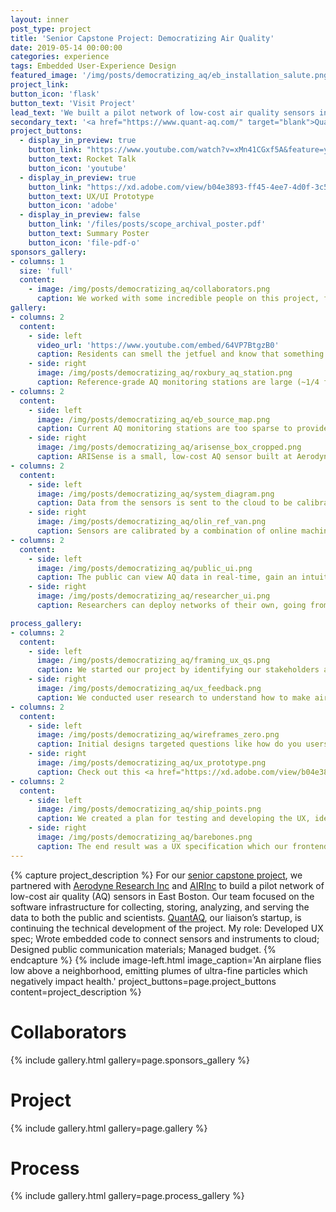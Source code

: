```yaml
---
layout: inner
post_type: project
title: 'Senior Capstone Project: Democratizing Air Quality'
date: 2019-05-14 00:00:00
categories: experience
tags: Embedded User-Experience Design
featured_image: '/img/posts/democratizing_aq/eb_installation_salute.png'
project_link:
button_icon: 'flask'
button_text: 'Visit Project'
lead_text: 'We built a pilot network of low-cost air quality sensors in East Boston to provide hyper-local data for citizens to make real-time health decisions'
secondary_text: '<a href="https://www.quant-aq.com/" target="blank">QuantAQ</a>, a startup, is continuing the technical development of this project!'
project_buttons:
  - display_in_preview: true
    button_link: "https://www.youtube.com/watch?v=xMn41CGxf5A&feature=youtu.be"
    button_text: Rocket Talk
    button_icon: 'youtube'
  - display_in_preview: true
    button_link: "https://xd.adobe.com/view/b04e3893-ff45-4ee7-4d0f-3c59412af099-c67f"
    button_text: UX/UI Prototype
    button_icon: 'adobe'
  - display_in_preview: false
    button_link: '/files/posts/scope_archival_poster.pdf'
    button_text: Summary Poster
    button_icon: 'file-pdf-o'
sponsors_gallery:
- columns: 1
  size: 'full'
  content:
    - image: /img/posts/democratizing_aq/collaborators.png
      caption: We worked with some incredible people on this project, from scientists to community advocates!
gallery:
- columns: 2
  content:
    - side: left
      video_url: 'https://www.youtube.com/embed/64VP7BtgzB0'
      caption: Residents can smell the jetfuel and know that something is wrong. But they don't know why or how bad it is or what to do about it.
    - side: right
      image: /img/posts/democratizing_aq/roxbury_aq_station.png
      caption: Reference-grade AQ monitoring stations are large (~1/4 football field), expensive to maintain, and their data is hard to access.
- columns: 2
  content:
    - side: left
      image: /img/posts/democratizing_aq/eb_source_map.png
      caption: Current AQ monitoring stations are too sparse to provide the hyper-local data citizens need to make  real-time health decisions.
    - side: right
      image: /img/posts/democratizing_aq/arisense_box_cropped.png
      caption: ARISense is a small, low-cost AQ sensor built at Aerodyne. It can measure and publish data to the cloud on the order of seconds.
- columns: 2
  content:
    - side: left
      image: /img/posts/democratizing_aq/system_diagram.png
      caption: Data from the sensors is sent to the cloud to be calibrated, stored, and made accessible to both citizens and scientists.
    - side: right
      image: /img/posts/democratizing_aq/olin_ref_van.png
      caption: Sensors are calibrated by a combination of online machine-learning models and on-site comparison to reference instruments in our mobile AQ lab van.
- columns: 2
  content:
    - side: left
      image: /img/posts/democratizing_aq/public_ui.png
      caption: The public can view AQ data in real-time, gain an intuition for what is good or bad AQ, and feel empowered to advocate for themselves.
    - side: right
      image: /img/posts/democratizing_aq/researcher_ui.png
      caption: Researchers can deploy networks of their own, going from working with a single instrument full-time to easily managing hundreds or more.

process_gallery:
- columns: 2
  content:
    - side: left
      image: /img/posts/democratizing_aq/framing_ux_qs.png
      caption: We started our project by identifying our stakeholders and design goals.
    - side: right
      image: /img/posts/democratizing_aq/ux_feedback.png
      caption: We conducted user research to understand how to make air quality data accessible, accurate, and actionable to our stakeholders.
- columns: 2
  content:
    - side: left
      image: /img/posts/democratizing_aq/wireframes_zero.png
      caption: Initial designs targeted questions like how do you users respond to colors? How do they interpret numbers? How do we show change?
    - side: right
      image: /img/posts/democratizing_aq/ux_prototype.png
      caption: Check out this <a href="https://xd.adobe.com/view/b04e3893-ff45-4ee7-4d0f-3c59412af099-c67f" target="_blank">interactive prototype</a> I made in Adobe XD! Click around as you would in an app.
- columns: 2
  content:
    - side: left
      image: /img/posts/democratizing_aq/ship_points.png
      caption: We created a plan for testing and developing the UX, identifying assumptions to be tested in each phase.
    - side: right
      image: /img/posts/democratizing_aq/barebones.png
      caption: The end result was a UX specification which our frontend developer worked from.
---
```

{% capture project_description %}
For our <a href="http://www.olin.edu/collaborate/scope/" target="blank">senior capstone project</a>, we partnered with <a href="https://www.aerodyne.com/" target="blank">Aerodyne Research Inc</a> and <a href="https://airportimpactreliefinc.org/" target="blank">AIRInc</a> to build a pilot network of low-cost air quality (AQ) sensors in East Boston. Our team focused on the software infrastructure for collecting, storing, analyzing, and serving the data to both the public and scientists. <a href="https://www.quant-aq.com/" target="blank">QuantAQ</a>, our liaison’s startup, is continuing the technical development of the project.
My role: Developed UX spec; Wrote embedded code to connect sensors and instruments to cloud; Designed public communication materials; Managed budget.
{% endcapture %}
{% include image-left.html image_caption='An airplane flies low above a neighborhood, emitting plumes of ultra-fine particles which negatively impact health.' project_buttons=page.project_buttons content=project_description %}

<h1 class="section-title text-center">Collaborators</h1>
{% include gallery.html gallery=page.sponsors_gallery %}

<h1 class="section-title text-center">Project</h1>
{% include gallery.html gallery=page.gallery %}

<h1 class="section-title text-center">Process</h1>
{% include gallery.html gallery=page.process_gallery %}
